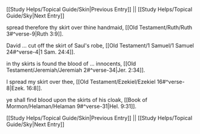 [[Study Helps/Topical Guide/Skin|Previous Entry]]  ||  [[Study Helps/Topical Guide/Sky|Next Entry]]

 spread therefore thy skirt over thine handmaid, [[Old Testament/Ruth/Ruth 3#^verse-9|Ruth 3:9]].

 David ... cut off the skirt of Saul's robe, [[Old Testament/1 Samuel/1 Samuel 24#^verse-4|1 Sam. 24:4]].

 in thy skirts is found the blood of ... innocents, [[Old Testament/Jeremiah/Jeremiah 2#^verse-34|Jer. 2:34]].

 I spread my skirt over thee, [[Old Testament/Ezekiel/Ezekiel 16#^verse-8|Ezek. 16:8]].

 ye shall find blood upon the skirts of his cloak, [[Book of Mormon/Helaman/Helaman 9#^verse-31|Hel. 9:31]].

[[Study Helps/Topical Guide/Skin|Previous Entry]]  ||  [[Study Helps/Topical Guide/Sky|Next Entry]]